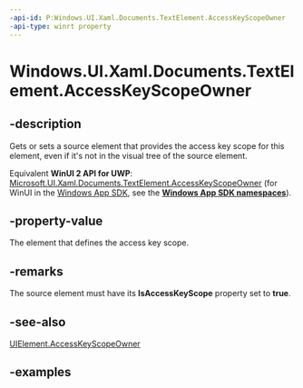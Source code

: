 ```yaml
---
-api-id: P:Windows.UI.Xaml.Documents.TextElement.AccessKeyScopeOwner
-api-type: winrt property
---
```


<!-- Property syntax.
public DependencyObject AccessKeyScopeOwner { get;  set; }
-->

# Windows.UI.Xaml.Documents.TextElement.AccessKeyScopeOwner

## -description
Gets or sets a source element that provides the access key scope for this element, even if it's not in the visual tree of the source element.

Equivalent **WinUI 2 API for UWP**: [Microsoft.UI.Xaml.Documents.TextElement.AccessKeyScopeOwner](/windows/winui/api/microsoft.ui.xaml.documents.textelement.accesskeyscopeowner) (for WinUI in the [Windows App SDK](/windows/apps/windows-app-sdk/), see the **[Windows App SDK namespaces](/windows/windows-app-sdk/api/winrt/)**).

## -property-value
The element that defines the access key scope.

## -remarks
The source element must have its **IsAccessKeyScope** property set to **true**.

## -see-also
[UIElement.AccessKeyScopeOwner](./../windows.ui.xaml/uielement_accesskeyscopeowner.md)

## -examples

